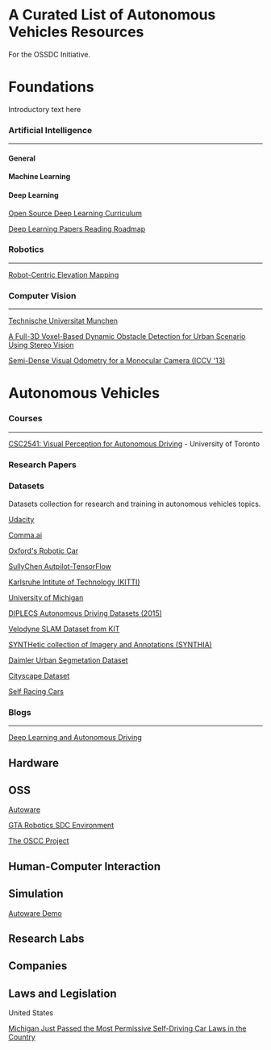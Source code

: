 # A Curated List of Autonomous Vehicles Resources

For the OSSDC Initiative.

# Foundations
Introductory text here

### Artificial Intelligence
---
#### General

#### Machine Learning
#### Deep Learning
[Open Source Deep Learning Curriculum](http://www.deeplearningweekly.com/pages/open_source_deep_learning_curriculum)

[Deep Learning Papers Reading Roadmap](https://github.com/songrotek/Deep-Learning-Papers-Reading-Roadmap)

### Robotics
---

[Robot-Centric Elevation Mapping](https://github.com/ethz-asl/elevation_mapping)


### Computer Vision
---

[Technische Universitat Munchen](http://vision.in.tum.de/research)

[A Full-3D Voxel-Based Dynamic Obstacle Detection for Urban Scenario Using Stereo Vision](https://www.youtube.com/watch?v=LRCSbO11WMg)

[Semi-Dense Visual Odometry for a Monocular Camera (ICCV '13)](https://www.youtube.com/watch?v=LZChzEcLNzI)

# Autonomous Vehicles


### Courses
---
[CSC2541:
Visual Perception for Autonomous Driving](http://www.cs.toronto.edu/~urtasun/courses/CSC2541/CSC2541_Winter16.html) - University of Toronto

### Research Papers

### Datasets

Datasets collection for research and training in autonomous vehicles topics.


[Udacity](https://github.com/udacity/self-driving-car/tree/master/datasets)

[Comma.ai](https://archive.org/details/comma-dataset)

[Oxford's Robotic Car](http://robotcar-dataset.robots.ox.ac.uk/datasets/)

[SullyChen Autpilot-TensorFlow](https://github.com/SullyChen/Autopilot-TensorFlow)

[Karlsruhe Intitute of Technology (KITTI)](http://www.cvlibs.net/datasets/kitti/raw_data.php)

[University of Michigan](http://robots.engin.umich.edu/SoftwareData/Ford)

[DIPLECS Autonomous Driving Datasets (2015)](http://cvssp.org/data/diplecs/)

[Velodyne SLAM Dataset from KIT](http://www.mrt.kit.edu/z/publ/download/velodyneslam/dataset.html)

[SYNTHetic collection of Imagery and Annotations (SYNTHIA)](http://synthia-dataset.net/)

[Daimler Urban Segmetation Dataset](http://www.6d-vision.com/scene-labeling)

[Cityscape Dataset](https://www.cityscapes-dataset.com/)

[Self Racing Cars](http://data.selfracingcars.com/)


### Blogs
---
[Deep Learning and Autonomous Driving](https://handong1587.github.io/deep_learning/2015/10/09/dl-and-autonomous-driving.html)

## Hardware

## OSS

[Autoware](https://github.com/CPFL/Autoware)

[GTA Robotics SDC Environment](https://github.com/OSSDC/self-driving-car-1)

[The OSCC Project](http://oscc.io/)


## Human-Computer Interaction

## Simulation

[Autoware Demo](https://www.youtube.com/watch?v=7kGYr2ZnpX8&app=desktop)

## Research Labs

## Companies

## Laws and Legislation

United States

[Michigan Just Passed the Most Permissive Self-Driving Car Laws in the Country](http://fortune.com/2016/12/09/michigan-self-driving-cars/)
